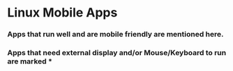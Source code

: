 # Linux Mobile Apps

### Apps that run well and are mobile friendly are mentioned here.

### Apps that need external display and/or Mouse/Keyboard to run are marked *

